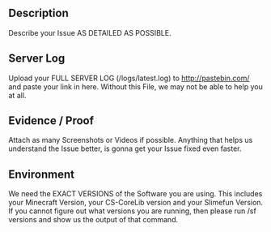 ## Description
Describe your Issue AS DETAILED AS POSSIBLE.

## Server Log
Upload your FULL SERVER LOG (/logs/latest.log) to http://pastebin.com/ and paste your link in here.
Without this File, we may not be able to help you at all.

## Evidence / Proof
Attach as many Screenshots or Videos if possible.
Anything that helps us understand the Issue better, is gonna get your Issue fixed even faster.

## Environment
We need the EXACT VERSIONS of the Software you are using.
This includes your Minecraft Version, your CS-CoreLib version and your Slimefun Version.
If you cannot figure out what versions you are running, then please run /sf versions and
show us the output of that command.
